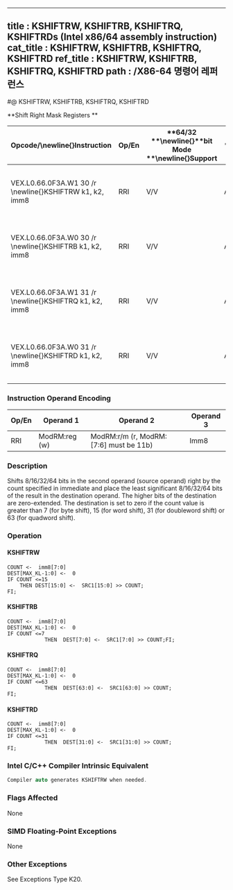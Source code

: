 ----------------------------
title : KSHIFTRW, KSHIFTRB, KSHIFTRQ, KSHIFTRDs (Intel x86/64 assembly instruction)
cat_title : KSHIFTRW, KSHIFTRB, KSHIFTRQ, KSHIFTRD
ref_title : KSHIFTRW, KSHIFTRB, KSHIFTRQ, KSHIFTRD
path : /X86-64 명령어 레퍼런스
----------------------------
#@ KSHIFTRW, KSHIFTRB, KSHIFTRQ, KSHIFTRD

**Shift Right Mask Registers **

|**Opcode/**\newline{}**Instruction**|**Op/En**|**64/32 **\newline{}**bit Mode **\newline{}**Support**|**CPUID **\newline{}**Feature **\newline{}**Flag**|**Description**|
|------------------------------------|---------|------------------------------------------------------|--------------------------------------------------|---------------|
|VEX.L0.66.0F3A.W1 30 /r \newline{}KSHIFTRW k1, k2, imm8|RRI|V/V|AVX512F|Shift right 16 bits in k2 by immediate and write result in k1.|
|VEX.L0.66.0F3A.W0 30 /r \newline{}KSHIFTRB k1, k2, imm8|RRI|V/V|AVX512DQ|Shift right 8 bits in k2 by immediate and write result in k1.|
|VEX.L0.66.0F3A.W1 31 /r \newline{}KSHIFTRQ k1, k2, imm8|RRI|V/V|AVX512BW|Shift right 64 bits in k2 by immediate and write result in k1.|
|VEX.L0.66.0F3A.W0 31 /r \newline{}KSHIFTRD k1, k2, imm8|RRI|V/V|AVX512BW|Shift right 32 bits in k2 by immediate and write result in k1.|
### Instruction Operand Encoding


|Op/En|Operand 1|Operand 2|Operand 3|
|-----|---------|---------|---------|
|RRI|ModRM:reg (w)|ModRM:r/m (r, ModRM:[7:6] must be 11b)|Imm8|
### Description


Shifts 8/16/32/64 bits in the second operand (source operand) right by the count specified in immediate and place the least significant 8/16/32/64 bits of the result in the destination operand. The higher bits of the destination are zero-extended. The destination is set to zero if the count value is greater than 7 (for byte shift), 15 (for word shift), 31 (for doubleword shift) or 63 (for quadword shift).


### Operation
#### KSHIFTRW
```info-verb
COUNT <-  imm8[7:0]
DEST[MAX_KL-1:0] <-  0
IF COUNT <=15
    THEN DEST[15:0] <-  SRC1[15:0] >> COUNT;
FI;
```
#### KSHIFTRB
```info-verb
COUNT <-  imm8[7:0]
DEST[MAX_KL-1:0] <-  0
IF COUNT <=7
            THEN  DEST[7:0] <-  SRC1[7:0] >> COUNT;FI;
```
#### KSHIFTRQ
```info-verb
COUNT <-  imm8[7:0]
DEST[MAX_KL-1:0] <-  0
IF COUNT <=63
            THEN  DEST[63:0] <-  SRC1[63:0] >> COUNT;
FI;
```
#### KSHIFTRD
```info-verb
COUNT <-  imm8[7:0]
DEST[MAX_KL-1:0] <-  0
IF COUNT <=31
            THEN  DEST[31:0] <-  SRC1[31:0] >> COUNT;
FI;
```

### Intel C/C++ Compiler Intrinsic Equivalent

```cpp
Compiler auto generates KSHIFTRW when needed.
```
### Flags Affected


None

### SIMD Floating-Point Exceptions


None

### Other Exceptions


See Exceptions Type K20.

